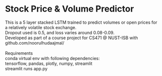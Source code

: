 # Stock Price & Volume Predictor
This is a 5 layer stacked LSTM trained to predict volumes or open prices for a relatively volatile stock exchange.
</br> Dropout used is 0.5, and loss varies around 0.08-0.09.
</br> Developed as part of a course project for CS471 @ NUST-ISB with github.com/noorulhudaajmal/
</br>
</br>
Requirements
</br>conda virtual env with following dependencies:
</br>tensorflow, pandas, plotly, numpy, streamlit
</br> streamlit runs app.py
